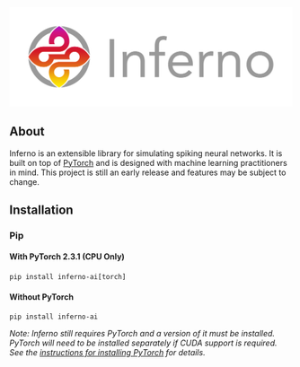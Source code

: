 ![Inferno Header](./misc/assets/inferno-header-github.png)

## About
Inferno is an extensible library for simulating spiking neural networks. It is built on top of [PyTorch](https://github.com/pytorch/pytorch) and is designed with machine learning practitioners in mind. This project is still an early release and features may be subject to change.

## Installation
### Pip
#### With PyTorch 2.3.1 (CPU Only)
```
pip install inferno-ai[torch]
```

#### Without PyTorch
```
pip install inferno-ai
```
*Note: Inferno still requires PyTorch and a version of it must be installed. PyTorch will need to be installed separately if CUDA support is required. See the [instructions for installing PyTorch](https://pytorch.org/get-started/locally/) for details.*